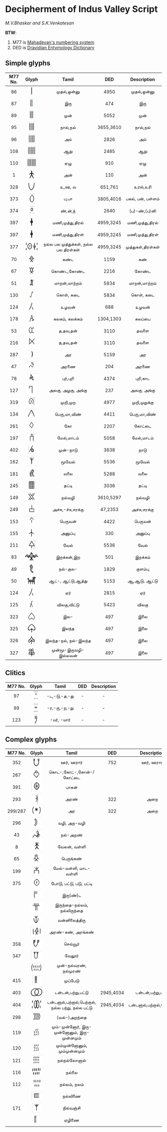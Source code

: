 # Decipherment of Indus Valley Script


*M.V.Bhaskar and S.K.Venkatesan*


**BTW**:

1. M77 is [Mahadevan's numbering system](https://indusscript.in/)
2. DED is [Dravidian Entymology Dictionary](https://dsal.uchicago.edu/dictionaries/burrow/)


## Simple glyphs


|M77 No.|Glyph|Tamil|DED|Description|
|:---:|:---:|:---:|:---:|:---:|
|86|<img alt="M86" src="ivc-logos/M86.png" height="30px">|முதல்,ஒன்னு|4950|முதல்,ஒன்னு|
|87|<img alt="M87" src="ivc-logos/M87.png" height="30px">|இரு|474|இரு|
|89|<img alt="M89" src="ivc-logos/M89.png" height="30px">|முன்|5052|முன்|
|95|<img alt="M95" src="ivc-logos/M95.png" height="30px">|நால்,நல்|3655,3610|நால்,நல்|
|96|<img alt="M96" src="ivc-logos/M96.png" height="30px">|அய்|2826|அய்|
|108|<img alt="M108" src="ivc-logos/M108.png" height="30px">|ஆறு|2485|ஆறு|
|110|<img alt="M110" src="ivc-logos/M110.png" height="30px">|ஏழு|910|ஏழு|
|1|<img alt="M1" src="ivc-logos/M1.png" height="30px">|அன்|110|அன்|
|328|<img alt="M328" src="ivc-logos/M328.png" height="30px">|உ,ஊ, வ|651,761|உரல்,உரி|
|373|<img alt="M373" src="ivc-logos/M373.png" height="30px">|ப,பா|3805,4016|பகல், பன், பள்ளம்|
|374|<img alt="M374" src="ivc-logos/M374.png" height="30px">|ண்,ன்,ந்|2640|(ப)-ண்,(ப)னி|
|397|<img alt="M397" src="ivc-logos/M397.png" height="30px">|மணி,முத்து,திரல்|4959,3245|மணி,முத்து,திரல்|
|397|<img alt="M397" src="ivc-logos/M397.png" height="30px">|மணி,முத்து,திரள்|4959,3245|மணி,முத்து,திரள்|
|377|<img alt="M377" src="ivc-logos/M377.png" height="30px">|நல்ல பல முத்துக்கள், நல்ல பல திரள்கள்|4959,3245|முத்துகள்,திரள்கள்|
|70|<img alt="M70" src="ivc-logos/M70.png" height="30px">|கண்ட|1159|கண்|
|67|<img alt="M67" src="ivc-logos/M67.png" height="30px">|கொண்ட,கோண்ட|2216|கோண்ட|
|51|<img alt="M51" src="ivc-logos/M51.png" height="30px">|மாறன்,மாற்றம்|5834|மாறன்,மாற்றம்|
|130|<img alt="M130" src="ivc-logos/M130.png" height="30px">|கொள், கடை|5834|கொள், கடை|
|124|<img alt="M124" src="ivc-logos/M124.png" height="30px">|உழவன்|688|உழவன்|
|178|<img alt="M178" src="ivc-logos/M178.png" height="30px">|கலகம், கலக்கம்|1304,1303|கலப்பை|
|53|<img alt="M53" src="ivc-logos/M53.png" height="30px">|த,தவ,தன்|3110|தவளை|
|216|<img alt="M216" src="ivc-logos/M216.png" height="30px">|த,தவ,தன்|3110|தவளை|
|287|<img alt="M287" src="ivc-logos/M287.png" height="30px">|அர|5159|அர|
|47|<img alt="M47" src="ivc-logos/M47.png" height="30px">|அரணை|204|அரணை|
|78|<img alt="M78" src="ivc-logos/M78.png" height="30px">|புர்,புரி|4374|புரி,காட|
|127|<img alt="M127" src="ivc-logos/M127.png" height="30px">|அலகு, அழகு, அங்கு|237|அலகு, அங்கு|
|319|<img alt="M319" src="ivc-logos/M319.png" height="30px">|முறி,முற|4977|முறி,முறுக்கு|
|134|<img alt="M134" src="ivc-logos/M134.png" height="30px">|பெரு,மா,விண்|4411|பெரு,மா,விண்|
|261|<img alt="M261" src="ivc-logos/M261.png" height="30px">|கோ|2207|கோட்டை|
|197|<img alt="M197" src="ivc-logos/M197.png" height="30px">|மேல்,மாடம்|5058|மேல்,மாடம்|
|402|<img alt="M402" src="ivc-logos/M402.png" height="30px">|முன்-நாடு|3638|நாடு|
|162|<img alt="M162" src="ivc-logos/M162.png" height="30px">|மூவேல்|5536|மூவேல்|
|181|<img alt="M181" src="ivc-logos/M181.png" height="30px">|வலை|5288|வலை|
|245|<img alt="M245" src="ivc-logos/M245.png" height="30px">|தட்டி|3036|தட்டி|
|149|<img alt="M149" src="ivc-logos/M149.png" height="30px">|நல்வழி|3610,5297|நல்வழி|
|249|<img alt="M249" src="ivc-logos/M249.png" height="30px">|அச்சு,-ச்சு,சரக்கு|47,2353|அச்சு,சரக்கு|
|153|<img alt="M153" src="ivc-logos/M153.png" height="30px">|பெருவன்|4422|பெருவன்|
|155|<img alt="M155" src="ivc-logos/M155.png" height="30px">|அனுப்பு|330|அனுப்பு|
|211|<img alt="M211" src="ivc-logos/M211.png" height="30px">|வேல்|5536|வேல்|
|83|<img alt="M83" src="ivc-logos/M83.png" height="30px">|இறக்கன்,இற|501|இறக்கம்|
|49|<img alt="M49" src="ivc-logos/M49.png" height="30px">|நல்-குல-|1829|குளம்பு|
|50|<img alt="M50" src="ivc-logos/M50.png" height="30px">|ஆட்-, ஆட்டு,ஆத்து|5153|ஆ,ஆடு, ஆட்டு|
|124|<img alt="M124" src="ivc-logos/M124.png" height="30px">|ஏர்|2815|ஏர்|
|125|<img alt="M125" src="ivc-logos/M125.png" height="30px">|விலகு,விட்டு|5423|விலகு|
|323|<img alt="M323" src="ivc-logos/M323.png" height="30px">|இல-|497|இலை|
|325|<img alt="M325" src="ivc-logos/M325.png" height="30px">|இலந்த|497|இலை|
|326|<img alt="M326" src="ivc-logos/M326.png" height="30px">|இலந்த-நல், நல்-இலந்த|497|இலை|
|327|<img alt="M327" src="ivc-logos/M327.png" height="30px">|முன்மூ-இருவழி-இல்லவன்|497|இலை|


## Clitics
|M77 No.|Glyph|Tamil|DED|Description|
|:---:|:---:|:---:|:---:|:---:|
|97|<img alt="M97" src="ivc-logos/M97.png" height="30px">|-ட,-டு,-த,-து|-|-|
|99|<img alt="M86" src="ivc-logos/M99.png" height="30px">|-ர,-ரு,-ற,-று|-|-|
|123|<img alt="M86" src="ivc-logos/M123.png" height="30px">|-யர், -யார்|-|-|


## Complex glyphs

|M77 No.|Glyph|Tamil|DED|Description|
|:---:|:---:|:---:|:---:|:---:|
|352|<img alt="M352" src="ivc-logos/M352.png" height="30px">|ஊர், ஊரார்|752|ஊர், ஊரார்|
|267|<img alt="M267" src="ivc-logos/M267.png" height="30px">|கொட-,கோட்-,கோன்-/கோட்டை|||
|391|<img alt="M391" src="ivc-logos/M391.png" height="30px">|பாகன்|||
|293|<img alt="M293" src="ivc-logos/M293.png" height="30px">|அரண்|322|அறை|
|299/287|<img alt="M299-M287" src="ivc-logos/M299-M287.png" height="30px">|அர|322|அறை|
|296|<img alt="M296" src="ivc-logos/M296.png" height="30px">|வழி, அற-வழி|||
|43|<img alt="M43" src="ivc-logos/M43.png" height="30px">|நல்-அறண்|||
|8|<img alt="M8" src="ivc-logos/M8.png" height="30px">|வேலன், வள்ளி|||
|65|<img alt="M65" src="ivc-logos/M65.png" height="30px">|பெருங்கண்|||
|199|<img alt="M199" src="ivc-logos/M199.png" height="30px">|மேல்-வள்ளி, மாட-வள்ளி|||
|375|<img alt="M375" src="ivc-logos/M375.png" height="30px">|போடு, பட்டு, படு, பட்டி|||
||<img alt="MD2" src="ivc-logos/MD2.png" height="30px">|இரு(ண்)ட|||
||<img alt="M2L4" src="ivc-logos/M2L4.png" height="30px">|இருந்தை-நல்லம், நல்லிருந்தை|||
||<img alt="MVD2" src="ivc-logos/MVD2.png" height="30px">|வன்னிலைத்திரு|||
||<img alt="MDKD" src="ivc-logos/MDKD.png" height="30px">|அரண்-கண், அரங்கண்|||
|358|<img alt="M358" src="ivc-logos/M358.png" height="30px">|செவ்வூர்|||
|347|<img alt="M347" src="ivc-logos/M347.png" height="30px">|வேலூர்|||
||<img alt="MB34B" src="ivc-logos/MB34B.png" height="30px">|முன்-நல்வரண், நல்முரண்|||
|415|<img alt="M415" src="ivc-logos/M415.png" height="30px">|முப்பேடு|||
|403|<img alt="M403" src="ivc-logos/M403.png" height="30px">|டன்டன்,பற்று,பட்டு|2945,4034|டன்டன்,பற்று,பட்டு|
|404|<img alt="M404" src="ivc-logos/M404.png" height="30px">|டன்டனால்,பற்றால்,பெற்றால், நல்ல பற்று, நல்ல பட்டு|2945,4034|டன்டனால்,பற்றால்,பெற்றால்|
|298|<img alt="M298" src="ivc-logos/M298.png" height="30px">|(வல்-)அறந்தை|||
|119|<img alt="M119" src="ivc-logos/M119.png" height="30px">|மும்-முன்னோர், இரு-முன்னோனும், இரு-முன்னமும்||
|120|<img alt="M120" src="ivc-logos/M120.png" height="30px">|மும்முன்னோனும், மும்முன்னமும்|||
|121|<img alt="M121" src="ivc-logos/M121.png" height="30px">|நல்நல்லோனால்|||
|116|<img alt="M116" src="ivc-logos/M116.png" height="30px">|நல்லை|||
|112|<img alt="M112" src="ivc-logos/M112.png" height="30px">|நல்லம், நலம்|||
||<img alt="MJ4" src="ivc-logos/MJ4.png" height="30px">|நல்லிணை|||
|171|<img alt="M171" src="ivc-logos/M171.png" height="30px">|நில்வஞ்சி|||
||<img alt="MJ7" src="ivc-logos/MJ7.png" height="30px">|ஏழிணை|||

